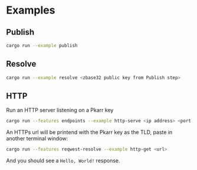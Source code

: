 # Examples

## Publish 

```sh
cargo run --example publish
```

## Resolve

```sh
cargo run --example resolve <zbase32 public key from Publish step>
```

## HTTP

Run an HTTP server listening on a Pkarr key

```sh
cargo run --features endpoints --example http-serve <ip address> <port number>
```

An HTTPs url will be printend with the Pkarr key as the TLD, paste in another terminal window:

```sh
cargo run --features reqwest-resolve --example http-get <url>
```

And you should see a `Hello, World!` response.
